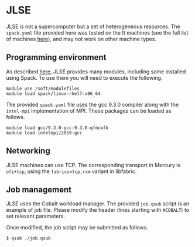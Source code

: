 JLSE
====

JLSE is not a supercomputer but a set of heterogeneous resources.
The `spack.yaml` file provided here was tested on the It machines
(see the full list of machines [here](https://www.jlse.anl.gov/hardware-under-development/)),
and may not work on other machine types.

Programming environment
-----------------------

As described [here](https://wiki.jlse.anl.gov/display/JLSEdocs/JLSE+Software),
JLSE provides many modules, including some installed using Spack. To use
them you will need to execute the following.

```
module use /soft/modulefiles
module load spack/linux-rhel7-x86_64
```

The provided `spack.yaml` file uses the gcc 9.3.0 compiler along with
the `intel-mpi` implementation of MPI. These packages can be loaded as follows.

```
module load gcc/9.3.0-gcc-9.3.0-qfmcwfb
module load intelmpi/2019-gcc
```

Networking
----------

JLSE machines can use TCP. The corresponding transport in Mercury
is `ofi+tcp`, using the `fabrics=tcp,rxm` variant in libfabric.


Job management
--------------

JLSE uses the Cobalt workload manager.  The provided `job.qsub` script is an
example of job file. Please modify the header (lines starting with
`#COBALT`) to set relevant parameters.

Once modified, the job script may be submitted as follows.

```
$ qsub ./job.qsub
```

